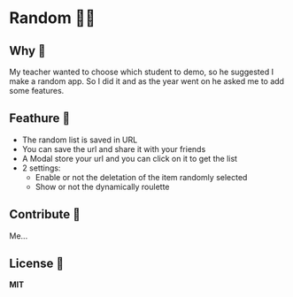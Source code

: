 # Random 🧑‍🎓

## Why 🤔

My teacher wanted to choose which student to demo, so he suggested I make a random app. So I did it and as the year went on he asked me to add some features.

## Feathure 🧰

- The random list is saved in URL
- You can save the url and share it with your friends
- A Modal store your url and you can click on it to get the list
- 2 settings:
  - Enable or not the deletation of the item randomly selected
  - Show or not the dynamically roulette

## Contribute 💪

Me...

## License 📝

**MIT**

